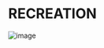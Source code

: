 # RECREATION

![image](https://github.com/YASHRAJ81/RECREATION/assets/134129335/56a0735c-e9e2-4f6b-ae49-01e1655a4f19)

